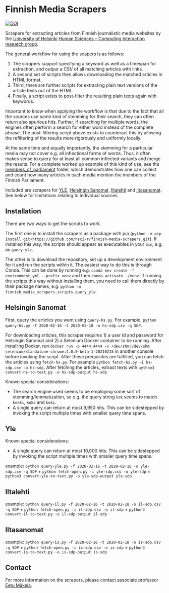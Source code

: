 # Finnish Media Scrapers

[![DOI](https://zenodo.org/badge/335605978.svg)](https://zenodo.org/badge/latestdoi/335605978)

Scrapers for extracting articles from Finnish journalistic media websites by the [University of Helsinki](https://www.helsinki.fi/) [Human Sciences – Computing Interaction research group](https://heldig.fi/hsci/).

The general workflow for using the scapers is as follows:

1.  The scrapers support specifying a keyword as well as a timespan for extraction, and output a CSV of all matching articles with links.
2.  A second set of scripts then allows downloading the matched articles in HTML format.
3.  Third, there are further scripts for extracting plain text versions of the article texts out of the HTML.
4.  Finally, a script exists to post-filter the resulting plain texts again with keywords.

Important to know when applying the workflow is that due to the fact that all the sources use some kind of stemming for their search, they can often return also spurious hits. Further, if searching for multiple words, the engines often perform a search for either word instead of the complete phrase. The post-filtering script above exists to counteract this by allowing the refiltering of the results more rigorously and uniformly locally.

At the same time and equally importantly, the stemming for a particular media may not cover e.g. all inflectional forms of words. Thus, it often makes sense to query for at least all common inflected variants and merge the results. For a complete worked up example of this kind of use, see the [members_of_parliament](https://github.com/hsci-r/finnish-media-scraper/tree/master/members_of_parliament) folder, which demonstrates how one can collect and count how many articles in each media mention the members of the Finnish Parliament.

Included are scrapers for [YLE](https://www.yle.fi/uutiset/), [Helsingin Sanomat](https://www.hs.fi/), [Iltalehti](https://www.iltalehti.fi/) and [Iltasanomat](https://www.is.fi/). See below for limitations relating to individual sources.

## Installation

There are two ways to get the scripts to work.

The first one is to install the scrapers as a package with pip (`python -m pip install git+https://github.com/hsci-r/finnish-media-scrapers.git`). If installed this way, the scripts should appear as executables in your `bin`, e.g. as `query-yle`.

The other is to download the repository, set up a development environment for it and run the scripts within it. The easiest way to do this is through Conda. This can be done by running e.g. `conda env create -f environment.yml --prefix venv` and then `conda activate ./venv`. If running the scripts this way without installing them, you need to call them directly by their package names, e.g. `python -m finnish_media_scrapers.scripts.query_yle`.

## Helsingin Sanomat

First, query the articles you want using `query-hs.py`. For example, `python query-hs.py -f 2020-02-16 -t 2020-02-18 -o hs-sdp.csv -q SDP`.

For downloading articles, this scraper requires 1) a user id and password for Helsingin Sanomat and 2) a Selenium Docker container to be running. After installing Docker, run `docker run -p 4444:4444 -v /dev/shm:/dev/shm selenium/standalone-chrome:4.0.0-beta-1-20210215` in another console before invoking the script. After these prequisites are fulfilled, you can fetch the articles using `fetch-hs.py`. For example `python fetch-hs.py -i hs-sdp.csv -o hs-sdp`. After fetching the articles, extract texts with `python3 convert-hs-to-text.py -o hs-sdp-output hs-sdp`

Known special considerations:

- The search engine used seems to be employing some sort of stemming/lemmatization, so e.g. the query string `kok` seems to match `kokki`, `koko` and `koki`.
- A single query can return at most 9,950 hits. This can be sidestepped by invoking the script multiple times with smaller query time spans.

## Yle

Known special considerations:

- A single query can return at most 10,000 hits. This can be sidestepped by invoking the script multiple times with smaller query time spans.

example: `python query-yle.py -f 2020-02-16 -t 2020-02-18 -o yle-sdp.csv -q SDP` + `python fetch-open.py -i yle-sdp.csv -o yle-sdp` + `python3 convert-yle-to-text.py -o yle-sdp-output yle-sdp`

## Iltalehti

example: `python query-il.py -f 2020-02-16 -t 2020-02-18 -o il-sdp.csv -q SDP` + `python fetch-open.py -i il-sdp.csv -o il-sdp` + `python3 convert-il-to-text.py -o il-sdp-output il-sdp`

## Iltasanomat

example: `python query-is.py -f 2020-02-16 -t 2020-02-18 -o is-sdp.csv -q SDP` + `python fetch-open.py -i is-sdp.csv -o is-sdp` + `python3 convert-is-to-text.py -o is-sdp-output is-sdp`

## Contact

For more information on the scrapers, please contact associate professor [Eetu Mäkelä](http://iki.fi/eetu.makela).
